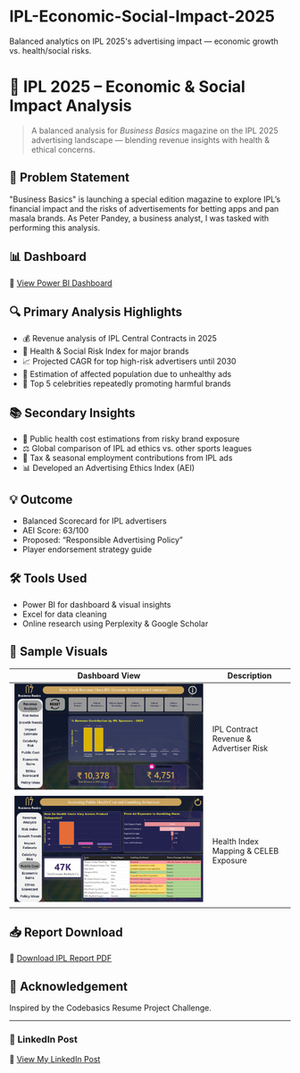 # IPL-Economic-Social-Impact-2025
Balanced analytics on IPL 2025's advertising impact — economic growth vs. health/social risks.
# 🏏 IPL 2025 – Economic & Social Impact Analysis

> A balanced analysis for *Business Basics* magazine on the IPL 2025 advertising landscape — blending revenue insights with health & ethical concerns.

## 📌 Problem Statement
"Business Basics" is launching a special edition magazine to explore IPL’s financial impact and the risks of advertisements for betting apps and pan masala brands. As Peter Pandey, a business analyst, I was tasked with performing this analysis.

## 📊 Dashboard
🔗 [View Power BI Dashboard](https://app.powerbi.com/view?r=eyJrIjoiMjk0ODliOWYtZDdiNS00OWUzLWI2OGUtNTU4NmU3YmU0YjEzIiwidCI6IjM0NGI0MjVhLTcyZWMtNDE2My05YTE1LWRjODkxY2Q2YmNhYiJ9&pageName=e1ff3a3d38ecaa55b494)

## 🔍 Primary Analysis Highlights
- 💰 Revenue analysis of IPL Central Contracts in 2025
- 🧪 Health & Social Risk Index for major brands
- 📈 Projected CAGR for top high-risk advertisers until 2030
- 👥 Estimation of affected population due to unhealthy ads
- 🌟 Top 5 celebrities repeatedly promoting harmful brands

## 📚 Secondary Insights
- 💊 Public health cost estimations from risky brand exposure
- ⚖️ Global comparison of IPL ad ethics vs. other sports leagues
- 🧾 Tax & seasonal employment contributions from IPL ads
- 📊 Developed an Advertising Ethics Index (AEI)

## 💡 Outcome
- Balanced Scorecard for IPL advertisers
- AEI Score: 63/100
- Proposed: “Responsible Advertising Policy”
- Player endorsement strategy guide

## 🛠️ Tools Used
- Power BI for dashboard & visual insights  
- Excel for data cleaning  
- Online research using Perplexity & Google Scholar

## 📢 Sample Visuals
| Dashboard View | Description |
|----------------|-------------|
| ![Dashboard](https://github.com/SinghAnshika1/IPL-Economic-Social-Impact-2025/blob/main/Slide2.PNG) | IPL Contract Revenue & Advertiser Risk |
| ![Health Impact](https://github.com/SinghAnshika1/IPL-Economic-Social-Impact-2025/blob/main/Slide7.PNG) | Health Index Mapping & CELEB Exposure |

## 📥 Report Download  
🔗 [Download IPL Report PDF](https://github.com/SinghAnshika1/IPL-Economic-Social-Impact-2025/blob/main/ipl.pdf?raw=true)

## 🙌 Acknowledgement  
Inspired by the Codebasics Resume Project Challenge.

---

### 🔗 LinkedIn Post  
🔗 [View My LinkedIn Post](https://www.linkedin.com/posts/anshika-singh-22a538252_rpc15-codebasics-ipl2025-activity-7337019091951525888-PcQP?utm_source=share&utm_medium=member_desktop&rcm=ACoAAD5fBkIB-JjWO8xlw24lO3jwsyl7W6d_Pas)

